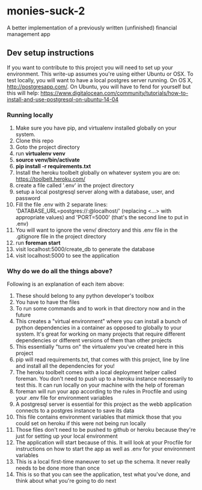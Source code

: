 monies-suck-2
=============

A better implementation of a previously written (unfinished) financial management app

## Dev setup instructions
If you want to contribute to this project you will need to set up your environment. This write-up assumes you're using either Ubuntu or OSX. To test locally, you will want to have a local postgres server running. On OS X, http://postgresapp.com/. On Ubuntu, you will have to fend for yourself but this will help: https://www.digitalocean.com/community/tutorials/how-to-install-and-use-postgresql-on-ubuntu-14-04 

### Running locally
1. Make sure you have pip, and virtualenv installed globally on your system.
2. Clone this repo
3. Goto the project directory
4. run **virtualenv venv**
5. **source venv/bin/activate**
6. **pip install -r requirements.txt**
7. Install the heroku toolbelt globally on whatever system you are on: https://toolbelt.heroku.com/
8. create a file called '.env' in the project directory
9. setup a local postgresql server along with a database, user, and password
10. Fill the file .env with 2 separate lines: 'DATABASE_URL=postgres://<dbpassword>:<dbuser>@localhost/<dbname>' (replacing <...> with appropriate values) and 'PORT=5000' (that's the second line to put in .env)
11. You will want to ignore the venv/ directory and this .env file in the .gitignore file in the project directory
12. run **foreman start**
13. visit localhost:5000/create_db to generate the database
14. visit localhost:5000 to see the application

### Why do we do all the things above?
Following is an explanation of each item above:
1. These should belong to any python developer's toolbox
2. You have to have the files
3. To run some commands and to work in that directory now and in the future
4. This creates a "virtual environment" where you can install a bunch of python dependencies in a container as opposed to globally to your system. It's great for working on many projects that require different dependencies or different versions of them than other projects
5. This essentially "turns on" the virtualenv you've created here in this project
6. pip will read requirements.txt, that comes with this project, line by line and install all the dependencies for you!
7. The heroku toolbelt comes with a local deployment helper called foreman. You don't need to push up to a heroku instance necessarily to test this. It can run locally on your machine with the help of foreman
8. foreman will run your app according to the rules in Procfile and using your .env file for environment variables
9. A postgresql server is essential for this project as the webb application connects to a postgres instance to save its data
10. This file contains environment variables that mimick those that you could set on heroku if this were not being run locally
11. Those files don't need to be pushed to github or heroku because they're just for setting up your local environment
12. The application will start because of this. It will look at your Procfile for instructions on how to start the app as well as .env for your environment variables
13. This is a local first-time maneuver to set up the schema. It never really needs to be done more than once
14. This is so that you can see the application, test what you've done, and think about what you're going to do next
